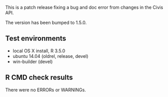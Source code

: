 This is a patch release fixing a bug and doc error from changes in the Civis API.

The version has been bumped to 1.5.0.

## Test environments
* local OS X install, R 3.5.0
* ubuntu 14.04 (oldrel, release, devel)
* win-builder (devel)

## R CMD check results
There were no ERRORs or WARNINGs.
